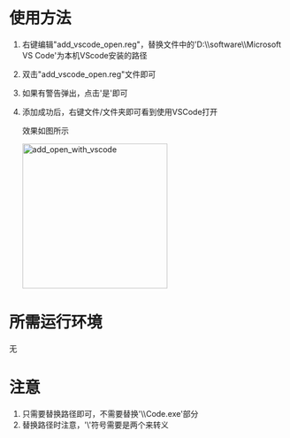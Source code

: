 # 使用方法
1. 右键编辑"add_vscode_open.reg"，替换文件中的'D:\\\\software\\\\Microsoft VS Code'为本机VScode安装的路径
2. 双击"add_vscode_open.reg"文件即可
3. 如果有警告弹出，点击'是'即可
4. 添加成功后，右键文件/文件夹即可看到使用VSCode打开

    效果如图所示

    <img width="262" alt="add_open_with_vscode" src="https://github.com/savet-save/windows_bats/assets/65898046/b40feaf2-5d54-472a-9e1e-10b5aed812c5">


# 所需运行环境
无

# 注意
1. 只需要替换路径即可，不需要替换'\\\\Code.exe'部分
2. 替换路径时注意，'\\'符号需要是两个来转义
